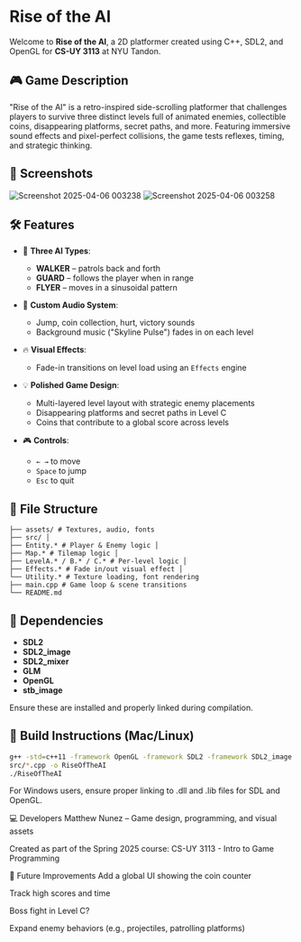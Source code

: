 # Rise of the AI

Welcome to **Rise of the AI**, a 2D platformer created using C++, SDL2, and OpenGL for **CS-UY 3113** at NYU Tandon.

## 🎮 Game Description

"Rise of the AI" is a retro-inspired side-scrolling platformer that challenges players to survive three distinct levels full of animated enemies, collectible coins, disappearing platforms, secret paths, and more. Featuring immersive sound effects and pixel-perfect collisions, the game tests reflexes, timing, and strategic thinking.

## 📸 Screenshots
![Screenshot 2025-04-06 003238](https://github.com/user-attachments/assets/0a1d6267-1a89-44f6-b414-637a823ff539)
![Screenshot 2025-04-06 003258](https://github.com/user-attachments/assets/1c997ac1-3e07-4763-98c9-ccfc66443f52)


## 🛠️ Features

- 🧠 **Three AI Types**:  
  - **WALKER** – patrols back and forth  
  - **GUARD** – follows the player when in range  
  - **FLYER** – moves in a sinusoidal pattern

- 🎵 **Custom Audio System**:
  - Jump, coin collection, hurt, victory sounds
  - Background music ("Skyline Pulse") fades in on each level

- 🔥 **Visual Effects**:
  - Fade-in transitions on level load using an `Effects` engine

- 💡 **Polished Game Design**:
  - Multi-layered level layout with strategic enemy placements
  - Disappearing platforms and secret paths in Level C
  - Coins that contribute to a global score across levels

- 🎮 **Controls**:
  - `← →` to move
  - `Space` to jump
  - `Esc` to quit

## 📁 File Structure
    ├── assets/ # Textures, audio, fonts 
    ├── src/ │ 
    ├── Entity.* # Player & Enemy logic │ 
    ├── Map.* # Tilemap logic │ 
    ├── LevelA.* / B.* / C.* # Per-level logic │ 
    ├── Effects.* # Fade in/out visual effect │ 
    └── Utility.* # Texture loading, font rendering 
    ├── main.cpp # Game loop & scene transitions 
    └── README.md

## 🧩 Dependencies

- **SDL2**
- **SDL2_image**
- **SDL2_mixer**
- **GLM**
- **OpenGL**
- **stb_image**

Ensure these are installed and properly linked during compilation.

## 🚀 Build Instructions (Mac/Linux)

```bash
g++ -std=c++11 -framework OpenGL -framework SDL2 -framework SDL2_image -framework SDL2_mixer \
src/*.cpp -o RiseOfTheAI
./RiseOfTheAI
```
For Windows users, ensure proper linking to .dll and .lib files for SDL and OpenGL.

💻 Developers
Matthew Nunez – Game design, programming, and visual assets

Created as part of the Spring 2025 course: CS-UY 3113 - Intro to Game Programming

🏁 Future Improvements
Add a global UI showing the coin counter

Track high scores and time

Boss fight in Level C?

Expand enemy behaviors (e.g., projectiles, patrolling platforms)


